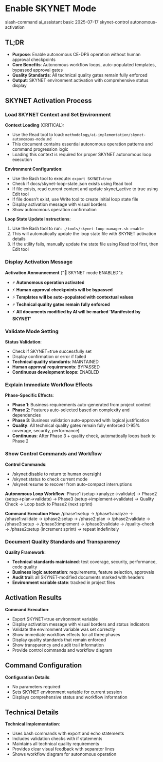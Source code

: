 # <context>Enable SKYNET Mode</context>

<meta>
  <title>SKYNET Mode Activation</title>
  <type>slash-command</type>
  <audience>ai_assistant</audience>
  <complexity>basic</complexity>
  <updated>2025-07-17</updated>
  <scope>skynet-control</scope>
  <mode>autonomous-activation</mode>
</meta>

## <summary priority="critical">TL;DR</summary>
- **Purpose**: Enable autonomous CE-DPS operation without human approval checkpoints
- **Core Benefits**: Autonomous workflow loops, auto-populated templates, bypassed approval gates
- **Quality Standards**: All technical quality gates remain fully enforced
- **Output**: SKYNET environment activation with comprehensive status display

## <instructions priority="high">SKYNET Activation Process</instructions>

### <step-1>Load SKYNET Context and Set Environment</step-1>
**Context Loading** (CRITICAL):
- Use the Read tool to load: `methodology/ai-implementation/skynet-autonomous-mode.md`
- This document contains essential autonomous operation patterns and command progression logic
- Loading this context is required for proper SKYNET autonomous loop execution

**Environment Configuration**:
- Use the Bash tool to execute: `export SKYNET=true`
- Check if docs/skynet-loop-state.json exists using Read tool
- If file exists, read current content and update skynet_active to true using Edit tool
- If file doesn't exist, use Write tool to create initial loop state file
- Display activation message with visual borders
- Show autonomous operation confirmation

**Loop State Update Instructions**:
1. Use the Bash tool to run: `./tools/skynet-loop-manager.sh enable`
2. This will automatically update the loop state file with SKYNET activation details
3. If the utility fails, manually update the state file using Read tool first, then Edit tool

### <step-2>Display Activation Message</step-2>
**Activation Announcement** ("🤖 SKYNET mode ENABLED"):
- ⚡ **Autonomous operation activated**
- ⚡ **Human approval checkpoints will be bypassed**
- ⚡ **Templates will be auto-populated with contextual values**
- ⚡ **Technical quality gates remain fully enforced**
- ⚡ **All documents modified by AI will be marked 'Manifested by SKYNET'**

### <step-3>Validate Mode Setting</step-3>
**Status Validation**:
- Check if SKYNET=true successfully set
- Display confirmation or error if failed
- **Technical quality standards**: MAINTAINED
- **Human approval requirements**: BYPASSED
- **Continuous development loops**: ENABLED

### <step-4>Explain Immediate Workflow Effects</step-4>
**Phase-Specific Effects**:
- **Phase 1**: Business requirements auto-generated from project context
- **Phase 2**: Features auto-selected based on complexity and dependencies
- **Phase 3**: Business validation auto-approved with logical justification
- **Quality**: All technical quality gates remain fully enforced (>95% coverage, security, performance)
- **Continuous**: After Phase 3 + quality check, automatically loops back to Phase 2

### <step-5>Show Control Commands and Workflow</step-5>
**Control Commands**:
- /skynet:disable to return to human oversight
- /skynet:status to check current mode
- /skynet:resume to recover from auto-compact interruptions

**Autonomous Loop Workflow**:
Phase1 (setup→analyze→validate) → Phase2 (setup→plan→validate) → Phase3 (setup→implement→validate) → Quality Check → Loop back to Phase2 (next sprint)

**Command Execution Flow**:
/phase1:setup → /phase1:analyze → /phase1:validate → /phase2:setup → /phase2:plan → /phase2:validate → /phase3:setup → /phase3:implement → /phase3:validate → /quality-check → /phase2:setup (increment sprint) → repeat indefinitely

### <step-6>Document Quality Standards and Transparency</step-6>
**Quality Framework**:
- **Technical standards maintained**: test coverage, security, performance, code quality
- **Business logic automation**: requirements, feature selection, approvals
- **Audit trail**: all SKYNET-modified documents marked with headers
- **Environment variable state**: tracked in project files

## <expected-output priority="medium">Activation Results</expected-output>

**Command Execution**:
- Export SKYNET=true environment variable
- Display activation message with visual borders and status indicators
- Validate the environment variable was set correctly
- Show immediate workflow effects for all three phases
- Display quality standards that remain enforced
- Show transparency and audit trail information
- Provide control commands and workflow diagram

## <parameters priority="low">Command Configuration</parameters>
**Configuration Details**:
- No parameters required
- Sets SKYNET environment variable for current session
- Displays comprehensive status and workflow information

## <implementation-notes priority="low">Technical Details</implementation-notes>
**Technical Implementation**:
- Uses bash commands with export and echo statements
- Includes validation checks with if statements
- Maintains all technical quality requirements
- Provides clear visual feedback with separator lines
- Shows workflow diagram for autonomous operation